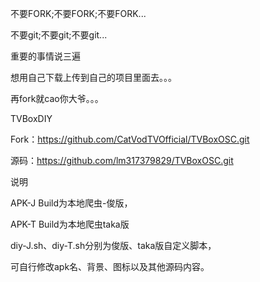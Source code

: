 不要FORK;不要FORK;不要FORK...

不要git;不要git;不要git...

重要的事情说三遍

想用自己下载上传到自己的项目里面去。。。

再fork就cao你大爷。。。




TVBoxDIY

Fork：https://github.com/CatVodTVOfficial/TVBoxOSC.git

源码：https://github.com/lm317379829/TVBoxOSC.git

说明

APK-J Build为本地爬虫-俊版，

APK-T Build为本地爬虫taka版 

diy-J.sh、diy-T.sh分别为俊版、taka版自定义脚本，

可自行修改apk名、背景、图标以及其他源码内容。
